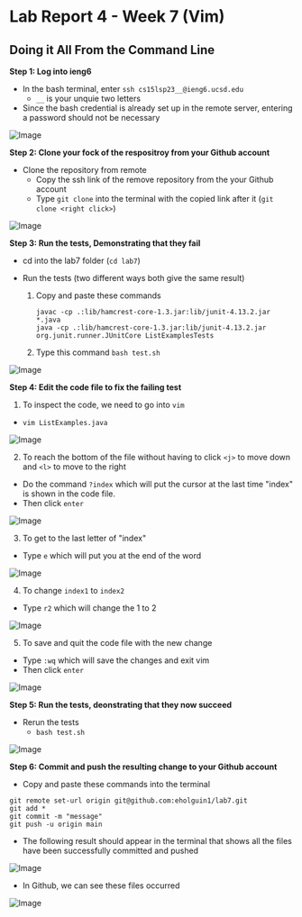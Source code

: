 # Lab Report 4 - Week 7 (Vim)

## Doing it All From the Command Line

**Step 1: Log into ieng6**

* In the bash terminal, enter `ssh cs15lsp23__@ieng6.ucsd.edu`
  *  `__` is your unquie two letters 
* Since the bash credential is already set up in the remote server, entering a password should not be necessary

![Image](labreport4-login.png)

**Step 2: Clone your fock of the respositroy from your Github account**

* Clone the repository from remote
  * Copy the ssh link of the remove repository from the your Github account
  * Type `git clone` into the terminal with the copied link after it (`git clone <right click>`)

![Image](labreport4-clone.png)

**Step 3: Run the tests, Demonstrating that they fail**

* cd into the lab7 folder (`cd lab7`)
* Run the tests (two different ways both give the same result)
 
  1. Copy and paste these commands
 
     ```
     javac -cp .:lib/hamcrest-core-1.3.jar:lib/junit-4.13.2.jar *.java
     java -cp .:lib/hamcrest-core-1.3.jar:lib/junit-4.13.2.jar org.junit.runner.JUnitCore ListExamplesTests
     ```
  
  2. Type this command `bash test.sh`

![Image](labreport4-failedtest.png)

**Step 4: Edit the code file to fix the failing test**

1. To inspect the code, we need to go into `vim` 
 
  * `vim ListExamples.java`
 
  ![Image](labreport4-0.png)
  
2. To reach the bottom of the file without having to click `<j>` to move down and `<l>` to move to the right
 
  * Do the command `?index` which will put the cursor at the last time "index" is shown in the code file.
  * Then click `enter`

  ![Image](labreport4-1.png)
  
3. To get to the last letter of "index" 

  * Type `e` which will put you at the end of the word 

  ![Image](labreport4-2.png)
  
4. To change `index1` to `index2`
 
  * Type `r2` which will change the 1 to 2 

  ![Image](labreport4-3.png)

5. To save and quit the code file with the new change

  * Type `:wq` which will save the changes and exit vim
  * Then click `enter`

  ![Image](labreport4-4.png)
  
**Step 5: Run the tests, deonstrating that they now succeed**

* Rerun the tests 
  * `bash test.sh`

![Image](labreport4-sucesstest.png)

**Step 6: Commit and push the resulting change to your Github account**

* Copy and paste these commands into the terminal

```
git remote set-url origin git@github.com:eholguin1/lab7.git
git add *
git commit -m "message"
git push -u origin main
```

* The following result should appear in the terminal that shows all the files have been successfully committed and pushed

![Image](labreport4-push.png)

* In Github, we can see these files occurred

![Image](labreport4-files.png)
